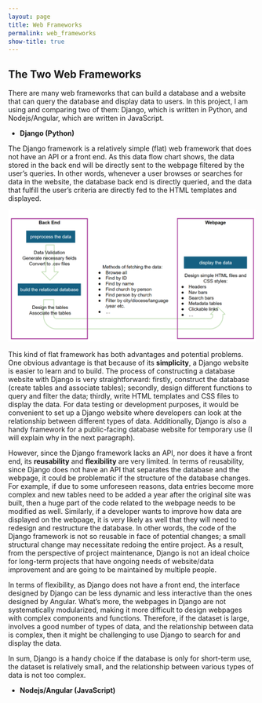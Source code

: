 ```yaml
---
layout: page
title: Web Frameworks
permalink: web_frameworks
show-title: true
---
```


## The Two Web Frameworks

There are many web frameworks that can build a database and a website that can query the database and display data to users. In this project, I am using and comparing two of them: Django, which is written in Python, and Nodejs/Angular, which are written in JavaScript. 

- **Django (Python)**

The Django framework is a relatively simple (flat) web framework that does not have an API or a front end. As this data flow chart shows, the data stored in the back end will be directly sent to the webpage filtered by the user’s queries. In other words, whenever a user browses or searches for data in the website, the database back end is directly queried, and the data that fulfill the user’s criteria are directly fed to the HTML templates and displayed. 

<p align="center">
    <img src="assets/img/django.png" width="700"/>
</p>

This kind of flat framework has both advantages and potential problems. One obvious advantage is that because of its **simplicity**, a Django website is easier to learn and to build. The process of constructing a database website with Django is very straightforward: firstly, construct the database (create tables and associate tables); secondly, design different functions to query and filter the data; thirdly, write HTML templates and CSS files to display the data. For data testing or development purposes, it would be convenient to set up a Django website where developers can look at the relationship between different types of data. Additionally, Django is also a handy framework for a public-facing database website for temporary use (I will explain why in the next paragraph).

However, since the Django framework lacks an API, nor does it have a front end, its **reusability** and **flexibility** are very limited. In terms of reusability, since Django does not have an API that separates the database and the webpage, it could be problematic if the structure of the database changes. For example, if due to some unforeseen reasons, data entries become more complex and new tables need to be added a year after the original site was built, then a huge part of the code related to the webpage needs to be modified as well. Similarly, if a developer wants to improve how data are displayed on the webpage, it is very likely as well that they will need to redesign and restructure the database. In other words, the code of the Django framework is not so reusable in face of potential changes; a small structural change may necessitate redoing the entire project. As a result, from the perspective of project maintenance, Django is not an ideal choice for long-term projects that have ongoing needs of website/data improvement and are going to be maintained by multiple people.

In terms of flexibility, as Django does not have a front end, the interface designed by Django can be less dynamic and less interactive than the ones designed by Angular. What’s more, the webpages in Django are not systematically modularized, making it more difficult to design webpages with complex components and functions. Therefore, if the dataset is large, involves a good number of types of data, and the relationship between data is complex, then it might be challenging to use Django to search for and display the data.

In sum, Django is a handy choice if the database is only for short-term use, the dataset is relatively small, and the relationship between various types of data is not too complex.


- **Nodejs/Angular (JavaScript)**

